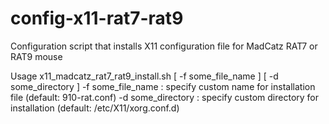# config-x11-rat7-rat9
Configuration script that installs X11 configuration file for MadCatz RAT7 or RAT9 mouse

Usage x11_madcatz_rat7_rat9_install.sh [ -f some_file_name ] [ -d some_directory ]
   -f some_file_name : specify custom name for installation file (default: 910-rat.conf)
   -d some_directory : specify custom directory for installation (default: /etc/X11/xorg.conf.d)
